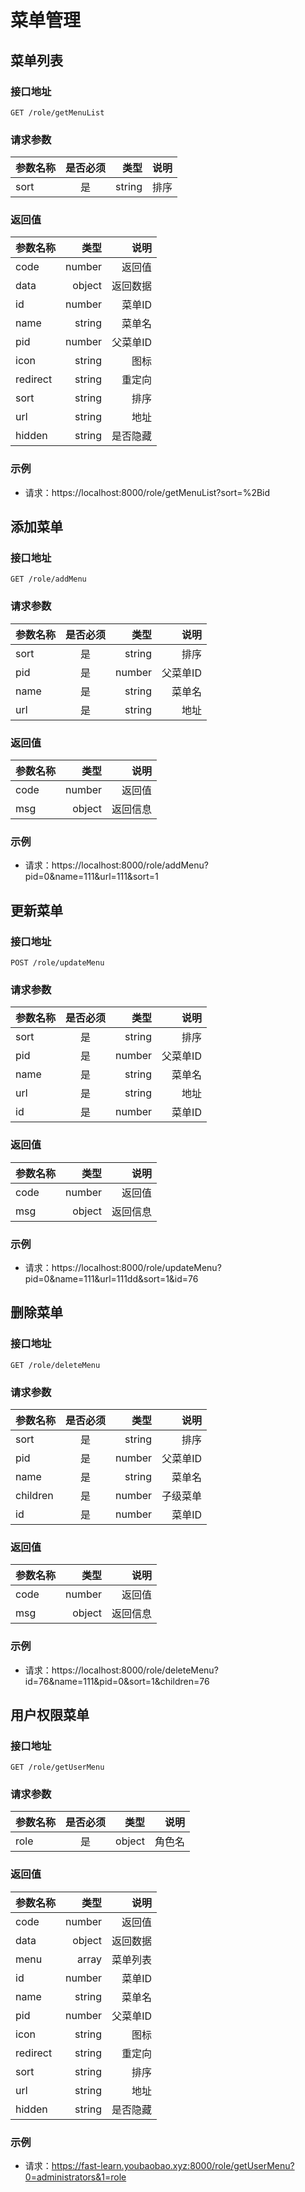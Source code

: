# 菜单管理


## 菜单列表
### 接口地址
`GET /role/getMenuList`

### 请求参数
| 参数名称        | 是否必须           | 类型  | 说明  |
| ------------- |:-------------:| -----:| ----:|
| sort      | 是| string | 排序 |


### 返回值
| 参数名称                  | 类型  | 说明  |
| ------------- | ----:| ---:|
| code      | number | 返回值 |
| data      | object | 返回数据 |
| id      | number |  菜单ID|
| name      | string | 菜单名|
| pid      | number | 父菜单ID|
| icon      | string | 图标|
| redirect      | string | 重定向|
| sort      | string | 排序|
| url      | string | 地址|
| hidden      | string | 是否隐藏|

### 示例
+ 请求：https://localhost:8000/role/getMenuList?sort=%2Bid

## 添加菜单
### 接口地址
`GET /role/addMenu`

### 请求参数
| 参数名称        | 是否必须           | 类型  | 说明  |
| ------------- |:-------------:| -----:| ----:|
| sort      | 是| string | 排序 |
| pid      | 是| number | 父菜单ID |
| name      | 是| string | 菜单名 |
| url      | 是| string | 地址 |


### 返回值
| 参数名称                  | 类型  | 说明  |
| ------------- | ----:| ---:|
| code      | number | 返回值 |
| msg      | object | 返回信息 |

### 示例
+ 请求：https://localhost:8000/role/addMenu?pid=0&name=111&url=111&sort=1

## 更新菜单
### 接口地址
`POST /role/updateMenu`

### 请求参数
| 参数名称        | 是否必须           | 类型  | 说明  |
| ------------- |:-------------:| -----:| ----:|
| sort      | 是| string | 排序 |
| pid      | 是| number | 父菜单ID |
| name      | 是| string | 菜单名 |
| url      | 是| string | 地址 |
| id      | 是| number | 菜单ID |


### 返回值
| 参数名称                  | 类型  | 说明  |
| ------------- | ----:| ---:|
| code      | number | 返回值 |
| msg      | object | 返回信息 |

### 示例
+ 请求：https://localhost:8000/role/updateMenu?pid=0&name=111&url=111dd&sort=1&id=76

## 删除菜单
### 接口地址
`GET /role/deleteMenu`

### 请求参数
| 参数名称        | 是否必须           | 类型  | 说明  |
| ------------- |:-------------:| -----:| ----:|
| sort      | 是| string | 排序 |
| pid      | 是| number | 父菜单ID |
| name      | 是| string | 菜单名 |
| children      | 是| number | 子级菜单 |
| id      | 是| number | 菜单ID |

### 返回值
| 参数名称                  | 类型  | 说明  |
| ------------- | ----:| ---:|
| code      | number | 返回值 |
| msg      | object | 返回信息 |

### 示例
+ 请求：https://localhost:8000/role/deleteMenu?id=76&name=111&pid=0&sort=1&children=76


## 用户权限菜单
### 接口地址
`GET /role/getUserMenu`

### 请求参数
| 参数名称        | 是否必须           | 类型  | 说明  |
| ------------- |:-------------:| -----:| ----:|
| role      | 是| object | 角色名 |


### 返回值
| 参数名称                  | 类型  | 说明  |
| ------------- | ----:| ---:|
| code      | number | 返回值 |
| data      | object | 返回数据 |
| menu      | array | 菜单列表|
| id      | number |  菜单ID|
| name      | string | 菜单名|
| pid      | number | 父菜单ID|
| icon      | string | 图标|
| redirect      | string | 重定向|
| sort      | string | 排序|
| url      | string | 地址|
| hidden      | string | 是否隐藏|

### 示例
+ 请求：https://fast-learn.youbaobao.xyz:8000/role/getUserMenu?0=administrators&1=role

